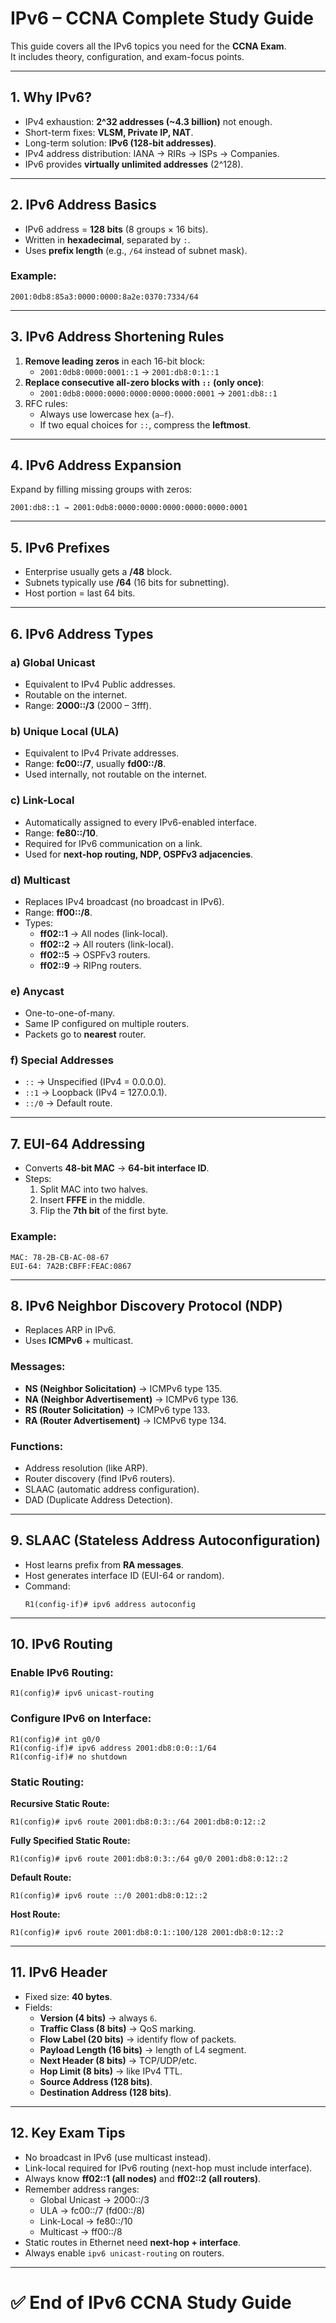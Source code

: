 
# IPv6 – CCNA Complete Study Guide

This guide covers all the IPv6 topics you need for the **CCNA Exam**.  
It includes theory, configuration, and exam-focus points.

---

## 1. Why IPv6?
- IPv4 exhaustion: **2^32 addresses (~4.3 billion)** not enough.
- Short-term fixes: **VLSM, Private IP, NAT**.
- Long-term solution: **IPv6 (128-bit addresses)**.
- IPv4 address distribution: IANA → RIRs → ISPs → Companies.
- IPv6 provides **virtually unlimited addresses** (2^128).

---

## 2. IPv6 Address Basics
- IPv6 address = **128 bits** (8 groups × 16 bits).
- Written in **hexadecimal**, separated by `:`.
- Uses **prefix length** (e.g., `/64` instead of subnet mask).

### Example:
```
2001:0db8:85a3:0000:0000:8a2e:0370:7334/64
```

---

## 3. IPv6 Address Shortening Rules
1. **Remove leading zeros** in each 16-bit block:
   - `2001:0db8:0000:0001::1` → `2001:db8:0:1::1`
2. **Replace consecutive all-zero blocks with `::` (only once)**:
   - `2001:0db8:0000:0000:0000:0000:0000:0001` → `2001:db8::1`
3. RFC rules:
   - Always use lowercase hex (`a–f`).
   - If two equal choices for `::`, compress the **leftmost**.

---

## 4. IPv6 Address Expansion
Expand by filling missing groups with zeros:
```
2001:db8::1 → 2001:0db8:0000:0000:0000:0000:0000:0001
```

---

## 5. IPv6 Prefixes
- Enterprise usually gets a **/48** block.
- Subnets typically use **/64** (16 bits for subnetting).
- Host portion = last 64 bits.

---

## 6. IPv6 Address Types

### a) **Global Unicast**
- Equivalent to IPv4 Public addresses.
- Routable on the internet.
- Range: **2000::/3** (2000 – 3fff).

### b) **Unique Local (ULA)**
- Equivalent to IPv4 Private addresses.
- Range: **fc00::/7**, usually **fd00::/8**.
- Used internally, not routable on the internet.

### c) **Link-Local**
- Automatically assigned to every IPv6-enabled interface.
- Range: **fe80::/10**.
- Required for IPv6 communication on a link.
- Used for **next-hop routing, NDP, OSPFv3 adjacencies**.

### d) **Multicast**
- Replaces IPv4 broadcast (no broadcast in IPv6).
- Range: **ff00::/8**.
- Types:
  - **ff02::1** → All nodes (link-local).
  - **ff02::2** → All routers (link-local).
  - **ff02::5** → OSPFv3 routers.
  - **ff02::9** → RIPng routers.

### e) **Anycast**
- One-to-one-of-many.
- Same IP configured on multiple routers.
- Packets go to **nearest** router.

### f) **Special Addresses**
- `::` → Unspecified (IPv4 = 0.0.0.0).
- `::1` → Loopback (IPv4 = 127.0.0.1).
- `::/0` → Default route.

---

## 7. EUI-64 Addressing
- Converts **48-bit MAC** → **64-bit interface ID**.
- Steps:
  1. Split MAC into two halves.
  2. Insert **FFFE** in the middle.
  3. Flip the **7th bit** of the first byte.

### Example:
```
MAC: 78-2B-CB-AC-08-67
EUI-64: 7A2B:CBFF:FEAC:0867
```

---

## 8. IPv6 Neighbor Discovery Protocol (NDP)
- Replaces ARP in IPv6.
- Uses **ICMPv6** + multicast.

### Messages:
- **NS (Neighbor Solicitation)** → ICMPv6 type 135.
- **NA (Neighbor Advertisement)** → ICMPv6 type 136.
- **RS (Router Solicitation)** → ICMPv6 type 133.
- **RA (Router Advertisement)** → ICMPv6 type 134.

### Functions:
- Address resolution (like ARP).
- Router discovery (find IPv6 routers).
- SLAAC (automatic address configuration).
- DAD (Duplicate Address Detection).

---

## 9. SLAAC (Stateless Address Autoconfiguration)
- Host learns prefix from **RA messages**.
- Host generates interface ID (EUI-64 or random).
- Command:  
  ```
  R1(config-if)# ipv6 address autoconfig
  ```

---

## 10. IPv6 Routing

### Enable IPv6 Routing:
```
R1(config)# ipv6 unicast-routing
```

### Configure IPv6 on Interface:
```
R1(config)# int g0/0
R1(config-if)# ipv6 address 2001:db8:0:0::1/64
R1(config-if)# no shutdown
```

### Static Routing:

**Recursive Static Route:**
```
R1(config)# ipv6 route 2001:db8:0:3::/64 2001:db8:0:12::2
```

**Fully Specified Static Route:**
```
R1(config)# ipv6 route 2001:db8:0:3::/64 g0/0 2001:db8:0:12::2
```

**Default Route:**
```
R1(config)# ipv6 route ::/0 2001:db8:0:12::2
```

**Host Route:**
```
R1(config)# ipv6 route 2001:db8:0:1::100/128 2001:db8:0:12::2
```

---

## 11. IPv6 Header
- Fixed size: **40 bytes**.
- Fields:
  - **Version (4 bits)** → always `6`.
  - **Traffic Class (8 bits)** → QoS marking.
  - **Flow Label (20 bits)** → identify flow of packets.
  - **Payload Length (16 bits)** → length of L4 segment.
  - **Next Header (8 bits)** → TCP/UDP/etc.
  - **Hop Limit (8 bits)** → like IPv4 TTL.
  - **Source Address (128 bits)**.
  - **Destination Address (128 bits)**.

---

## 12. Key Exam Tips
- No broadcast in IPv6 (use multicast instead).
- Link-local required for IPv6 routing (next-hop must include interface).
- Always know **ff02::1 (all nodes)** and **ff02::2 (all routers)**.
- Remember address ranges:  
  - Global Unicast → 2000::/3  
  - ULA → fc00::/7 (fd00::/8)  
  - Link-Local → fe80::/10  
  - Multicast → ff00::/8  
- Static routes in Ethernet need **next-hop + interface**.
- Always enable `ipv6 unicast-routing` on routers.

---

# ✅ End of IPv6 CCNA Study Guide

